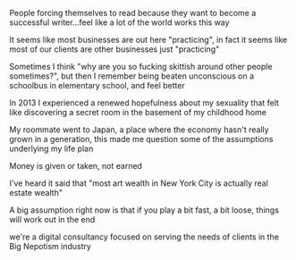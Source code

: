 People forcing themselves to read because they want to become a successful
writer...feel like a lot of the world works this way

It seems like most businesses are out here "practicing", in fact it seems like
most of our clients are other businesses just "practicing"

Sometimes I think "why are you so fucking skittish around other people
sometimes?", but then I remember being beaten unconscious on a schoolbus in
elementary school, and feel better 

In 2013 I experienced a renewed hopefulness about my sexuality that felt like
discovering a secret room in the basement of my childhood home

My roommate went to Japan, a place where the economy hasn't really grown in a
generation, this made me question some of the assumptions underlying my life
plan

Money is given or taken, not earned

I've heard it said that "most art wealth in New York City is actually real
estate wealth"

A big assumption right now is that if you play a bit fast, a bit loose, things
will work out in the end

we're a digital consultancy focused on serving the needs of clients in the Big
Nepotism industry
